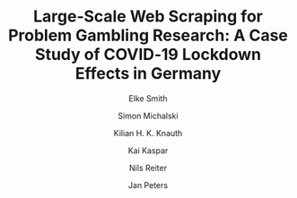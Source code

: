 ---
layout: pub
type: preprint
title: "Large‑Scale Web Scraping for Problem Gambling Research: A Case Study of COVID‑19 Lockdown Effects in Germany"
author:
- Elke Smith
- Simon Michalski
- Kilian H. K. Knauth
- Kai Kaspar
- Nils Reiter
- Jan Peters
year: 2023
journal: Journal of Gambling Studies
doi: 10.1007/s10899-023-10187-1
lang: en
month: 1
---
